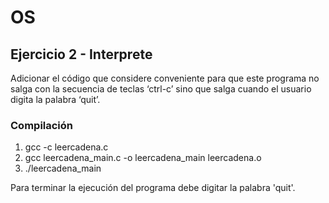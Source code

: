 # OS

## Ejercicio 2 - Interprete
Adicionar el código que considere conveniente para que este programa no salga con la secuencia de teclas ‘ctrl-c’ sino que salga cuando el usuario digita la palabra ‘quit’.
### Compilación
1. gcc -c leercadena.c
2. gcc leercadena_main.c -o leercadena_main leercadena.o
3. ./leercadena_main


Para terminar la ejecución del programa debe digitar la palabra 'quit'.



